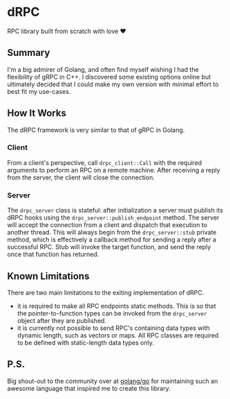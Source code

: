 # dRPC
RPC library built from scratch with love ♥

## Summary

I'm a big admirer of Golang, and often find myself wishing I had the flexibility of gRPC in C++. I discovered some existing options online but ultimately decided that I could make my own version with minimal effort to best fit my use-cases.

## How It Works

The dRPC framework is very similar to that of gRPC in Golang. 

### Client

From a client's perspective, call `drpc_client::Call` with the required arguments to perform an RPC on a remote machine. After receiving a reply from the server, the client will close the connection.

### Server

The `drpc_server` class is stateful: after initialization a server must publish its dRPC hooks using the `drpc_server::publish_endpoint` method. The server will accept the connection from a client and dispatch that execution to another thread. This will always begin from the `drpc_server::stub` private method, which is effectively a callback method for sending a reply after a successful RPC. Stub will invoke the target function, and send the reply once that function has returned.

## Known Limitations

There are two main limitations to the exiting implementation of dRPC.

* it is required to make all RPC endpoints static methods. This is so that the pointer-to-function types can be invoked from the `drpc_server` object after they are published.
* it is currently not possible to send RPC's containing data types with dynamic length, such as vectors or maps. All RPC classes are required to be defined with static-length data types only.

## P.S.

Big shout-out to the community over at [golang/go](https://github.com/golang/go) for maintaining such an awesome language that inspired me to create this library.
